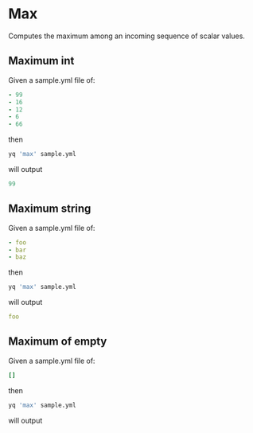 # Max

Computes the maximum among an incoming sequence of scalar values.

## Maximum int
Given a sample.yml file of:
```yaml
- 99
- 16
- 12
- 6
- 66
```
then
```bash
yq 'max' sample.yml
```
will output
```yaml
99
```

## Maximum string
Given a sample.yml file of:
```yaml
- foo
- bar
- baz
```
then
```bash
yq 'max' sample.yml
```
will output
```yaml
foo
```

## Maximum of empty
Given a sample.yml file of:
```yaml
[]
```
then
```bash
yq 'max' sample.yml
```
will output
```yaml
```


